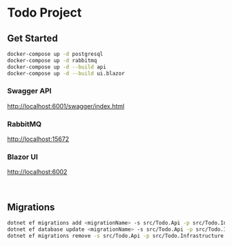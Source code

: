 # Todo Project 

## Get Started

```bash
docker-compose up -d postgresql
docker-compose up -d rabbitmq
docker-compose up -d --build api
docker-compose up -d --build ui.blazor
```


### Swagger API

<http://localhost:6001/swagger/index.html>


### RabbitMQ

<http://localhost:15672>


### Blazor UI

<http://localhost:6002>


<br>


## Migrations

```bash
dotnet ef migrations add <migrationName> -s src/Todo.Api -p src/Todo.Infrastructure
dotnet ef database update <migrationName> -s src/Todo.Api -p src/Todo.Infrastructure
dotnet ef migrations remove -s src/Todo.Api -p src/Todo.Infrastructure
```